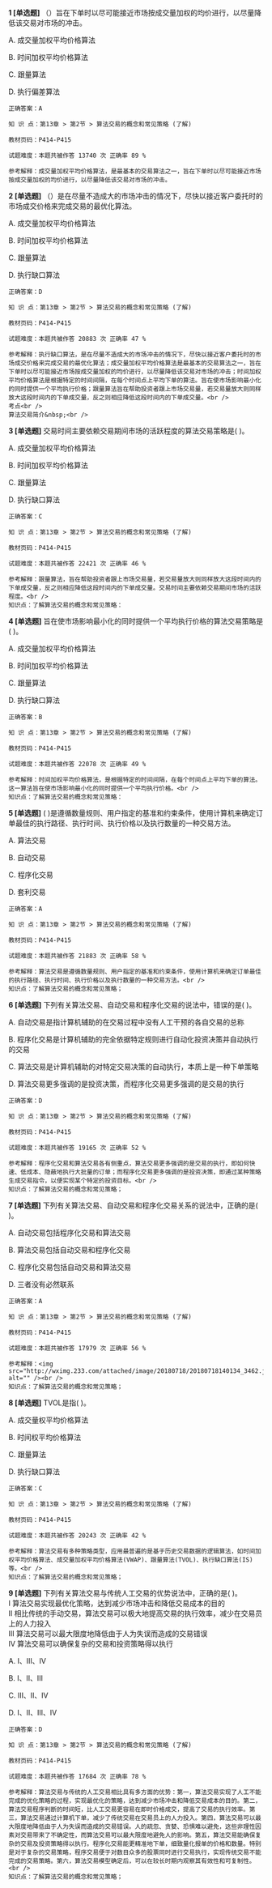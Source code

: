 **1 [单选题]** （）旨在下单时以尽可能接近市场按成交量加权的均价进行，以尽量降低该交易对市场的冲击。

A. 成交量加权平均价格算法

B. 时间加权平均价格算法

C. 跟量算法

D. 执行偏差算法

```
正确答案：A

知 识 点：第13章 > 第2节 > 算法交易的概念和常见策略 (了解)

教材页码：P414-P415

试题难度：本题共被作答 13740 次 正确率 89 %

参考解释：成交量加权平均价格算法，是最基本的交易算法之一，旨在下单时以尽可能接近市场按成交量加权的均价进行，以尽量降低该交易对市场的冲击。
```


**2 [单选题]** （）是在尽量不造成大的市场冲击的情况下，尽快以接近客户委托时的市场成交价格来完成交易的最优化算法。

A. 成交量加权平均价格算法

B. 时间加权平均价格算法

C. 跟量算法

D. 执行缺口算法

```
正确答案：D

知 识 点：第13章 > 第2节 > 算法交易的概念和常见策略 (了解)

教材页码：P414-P415

试题难度：本题共被作答 20883 次 正确率 47 %

参考解释：执行缺口算法，是在尽量不造成大的市场冲击的情况下，尽快以接近客户委托时的市场成交价格来完成交易的最优化算法；成交量加权平均价格算法是最基本的交易算法之一，旨在下单时以尽可能接近市场按成交量加权的均价进行，以尽量降低该交易对市场的冲击；时间加权平均价格算法是根据特定的时间间隔，在每个时间点上平均下单的算法。旨在使市场影响最小化的同时提供一个平均执行价格；跟量算法旨在帮助投资者跟上市场交易量，若交易量放大则同样放大这段时间内的下单成交量，反之则相应降低这段时间内的下单成交量。<br />
考点<br />
算法交易简介&nbsp;<br />
```


**3 [单选题]** 交易时间主要依赖交易期间市场的活跃程度的算法交易策略是( )。

A. 成交量加权平均价格算法

B. 时间加权平均价格算法

C. 跟量算法

D. 执行缺口算法 

```
正确答案：C

知 识 点：第13章 > 第2节 > 算法交易的概念和常见策略 (了解)

教材页码：P414-P415

试题难度：本题共被作答 22421 次 正确率 46 %

参考解释：跟量算法，旨在帮助投资者跟上市场交易量，若交易量放大则同样放大这段时间内的下单成交量，反之则相应降低这段时间内的下单成交量。交易时间主要依赖交易期间市场的活跃程度。<br />
知识点：了解算法交易的概念和常见策略：
```


**4 [单选题]** 旨在使市场影响最小化的同时提供一个平均执行价格的算法交易策略是( )。

A. 成交量加权平均价格算法

B. 时间加权平均价格算法

C. 跟量算法

D. 执行缺口算法 

```
正确答案：B

知 识 点：第13章 > 第2节 > 算法交易的概念和常见策略 (了解)

教材页码：P414-P415

试题难度：本题共被作答 22078 次 正确率 49 %

参考解释：时间加权平均价格算法，是根据特定的时间间隔，在每个时间点上平均下单的算法。这一算法旨在使市场影响最小化的同时提供一个平均执行价格。<br />
知识点：了解算法交易的概念和常见策略：
```


**5 [单选题]** ( )是遵循数量规则、用户指定的基准和约束条件，使用计算机来确定订单最佳的执行路径、执行时间、执行价格以及执行数量的一种交易方法。

A. 算法交易

B. 自动交易

C. 程序化交易

D. 套利交易 

```
正确答案：A

知 识 点：第13章 > 第2节 > 算法交易的概念和常见策略 (了解)

教材页码：P414-P415

试题难度：本题共被作答 21883 次 正确率 58 %

参考解释：算法交易是遵循数量规则、用户指定的基准和约束条件，使用计算机来确定订单最佳的执行路径、执行时间、执行价格以及执行数量的一种交易方法。<br />
知识点：了解算法交易的概念和常见策略；
```


**6 [单选题]** 下列有关算法交易、自动交易和程序化交易的说法中，错误的是( )。

A. 自动交易是指计算机辅助的在交易过程中没有人工干预的各自交易的总称

B. 程序化交易是计算机辅助的完全依据特定规则进行自动化投资决策并自动执行的交易

C. 算法交易是计算机辅助的对特定交易决策的自动执行，本质上是一种下单策略

D. 算法交易更多强调的是投资决策，而程序化交易更多强调的是交易的执行 

```
正确答案：D

知 识 点：第13章 > 第2节 > 算法交易的概念和常见策略 (了解)

教材页码：P414-P415

试题难度：本题共被作答 19165 次 正确率 52 %

参考解释：程序化交易和算法交易各有侧重点，算法交易更多强调的是交易的执行，即如何快速、低成本、隐蔽地执行大批量的订单；而程序化交易更多强调的是投资决策，即通过某种策略生成交易指令，以便实现某个特定的投资目标。<br />
知识点：了解算法交易的概念和常见策略；
```


**7 [单选题]** 下列有关算法交易、自动交易和程序化交易关系的说法中，正确的是( )。

A. 自动交易包括程序化交易和算法交易

B. 算法交易包括自动交易和程序化交易

C. 程序化交易包括自动交易和算法交易

D. 三者没有必然联系 

```
正确答案：A

知 识 点：第13章 > 第2节 > 算法交易的概念和常见策略 (了解)

教材页码：P414-P415

试题难度：本题共被作答 17979 次 正确率 56 %

参考解释：<img src="http://wximg.233.com/attached/image/20180718/20180718140134_3462.jpg" alt="" /><br />
知识点：了解算法交易的概念和常见策略；
```


**8 [单选题]** TVOL是指( )。

A. 成交量权平均价格算法

B. 时间权平均价格算法

C. 跟量算法

D. 执行缺口算法

```
正确答案：C

知 识 点：第13章 > 第2节 > 算法交易的概念和常见策略 (了解)

教材页码：P414-P415

试题难度：本题共被作答 20243 次 正确率 42 %

参考解释：算法交易有多种策略类型，应用最普遍的是基于历史交易数据的逻辑算法，如时间加权平均价格算法、成交量加权平均价格算法(VWAP)、跟量算法(TVOL)、执行缺口算法(IS)等。<br />
知识点：了解算法交易的概念和常见策略；
```


**9 [单选题]** 下列有关算法交易与传统人工交易的优势说法中，正确的是( )。 <br />
Ⅰ 算法交易实现最优化策略，达到减少市场冲击和降低交易成本的目的 <br />
Ⅱ 相比传统的手动交易，算法交易可以极大地提高交易的执行效率，减少在交易员上的人力投入 <br />
Ⅲ 算法交易可以最大限度地降低由于人为失误而造成的交易错误 <br />
Ⅳ 算法交易可以确保复杂的交易和投资策略得以执行

A. Ⅰ、Ⅲ、Ⅳ

B. Ⅰ、Ⅱ、Ⅲ

C. Ⅲ、Ⅱ、Ⅳ

D. Ⅰ、Ⅱ、Ⅲ、Ⅳ 

```
正确答案：D

知 识 点：第13章 > 第2节 > 算法交易的概念和常见策略 (了解)

教材页码：P414-P415

试题难度：本题共被作答 17684 次 正确率 78 %

参考解释：算法交易与传统的人工交易相比具有多方面的优势：第一，算法交易实现了人工不能完成的优化策略的过程，实现最优化的策略，达到减少市场冲击和降低交易成本的目的。第二，算法交易程序判断的时间短，比人工交易更容易在即时价格成交，提高了交易的执行效率。第三，算法交易通过计算机下单，减少了传统交易在交易员上的人力投入。第四，算法交易可以最大限度地降低由于人为失误而造成的交易错误。人的疏忽、贪婪、恐惧难以避免，这些非理性因素对交易带来了不确定性，而算法交易可以最大限度地避免人的影响。第五，算法交易能确保复杂的交易及投资策略得以执行。程序化交易能更精准地下单，细致量化报单的价格和数量。特别是对于复杂的交易策略，程序交易便于对数目众多的股票同时进行交易执行，实现传统交易不能完成的交易策略。第六，算法交易模型确定后，可以在较长时期内观察其有效性和可复制性。<br />
知识点：了解算法交易的概念和常见策略；
```

